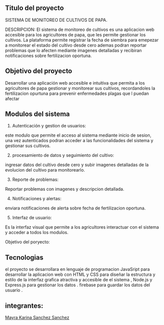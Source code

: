 Titulo del proyecto
-
SISTEMA DE MONITOREO DE CULTIVOS DE PAPA.

DESCRIPCION:
El sistema de monitoreo de cultivos es una aplicacion web accesible para los agricultores de papa, que les permite gestionar los cultivos.
La plataforma permite registrar la fecha de siembra para emepezar a monitorear el estado del cultivo desde cero ademas podran reportar 
problemas que lo afecten mediante imagenes detalladas y recibiran notificaciones sobre fertilizacion oportuna.

Objetivo del proyecto
-

Desarrollar una aplicación web accesible e intuitiva que permita a los agricultores de papa gestionar y monitorear sus cultivos, recordandoles
la fertilizacion opurtuna para prevenir enfermedades  plagas que l puedan afectar 



Modulos del sistema
- 
1. Autenticación y gestion de usuarios:

este modulo que permite el acceso al sistema mediante inicio de sesion, una vez autenticados podran acceder a las funcionalidades del sistema 
y gestionar sus cultivos.
 
   
2. procesamiento de datos y seguimiento del cultivo:

ingresar datos del cultivo desde cero y subir imagenes detalladas de la evolucion del cultivo para monitorearlo.


3. Reporte de problemas:

Reportar problemas con imagenes y descripcion detallada.

4. Notificaciones y alertas:

enviara notificaciones de alerta sobre fecha de fertilizacion oportuna.

5. Interfaz de usuario:
   
Es la interfaz visual que permite a los agricultores interactuar con el sistema y acceder a todos los modulos.


Objetivo del poryecto:


Tecnologias
-
el proyecto se desarrollara en lenguaje de programacion JavaSript para desarrollar la aplicacion web con HTML y CSS para diseñar
la estructura y estilo de la interfaz grafica atractiva y accesible de el sistema  , Node.js y Express.js para gestionar los datos .
firebase para guardar los datos del usuario .




integrantes:
-
[Mayra Karina Sanchez Sanchez](https://github.com/Karina-1411Sanchez)
